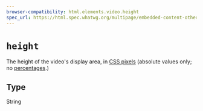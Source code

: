 ```yaml
---
browser-compatibility: html.elements.video.height
spec_url: https://html.spec.whatwg.org/multipage/embedded-content-other.html#attr-dim-height
---
```


# `height`

The height of the video's display area, in [CSS pixels](https://drafts.csswg.org/css-values/#px) (absolute values only; no [percentages](https://html.spec.whatwg.org/multipage/embedded-content.html#dimension-attributes).)

## Type

String
